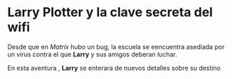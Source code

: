 # Larry Plotter y la clave secreta del wifi

Desde que en *Matrix* hubo un bug, la escuela se eencuentra asediada por un virus
contra el que **Larry** y sus amigos deberan luchar.

En esta aventura , **Larry** se enterara de nuevos detalles sobre su destino